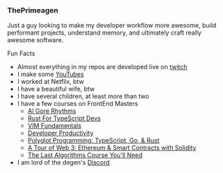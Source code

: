 ### ThePrimeagen

Just a guy looking to make my developer workflow more awesome, build performant
projects, understand memory, and ultimately craft really awesome software.

Fun Facts
* Almost everything in my repos are developed live on [twitch](https://twitch.tv/ThePrimeagen)
* I make some [YouTubes](https://youtube.com/ThePrimeagen)
* I worked at Netflix, btw
* I have a beautiful wife, btw
* I have several children, at least more than two
* I have a few courses on FrontEnd Masters
  * [Al Gore Rhythms](https://frontendmasters.com/courses/algorithms/)
  * [Rust For TypeScript Devs](https://frontendmasters.com/courses/rust-ts-devs/)
  * [VIM Fundamentals](https://frontendmasters.com/courses/vim-fundamentals/)
  * [Developer Productivity](https://frontendmasters.com/courses/developer-productivity/)
  * [Polyglot Programming: TypeScript, Go, & Rust](https://frontendmasters.com/courses/typescript-go-rust)
  * [A Tour of Web 3: Ethereum & Smart Contracts with Solidity](https://frontendmasters.com/courses/web3-smart-contracts/)
  * [The Last Algorithms Course You'll Need](https://frontendmasters.com/courses/algorithms/)
* I am lord of the degen's [Discord](https://discord.gg/ThePrimeagen)
